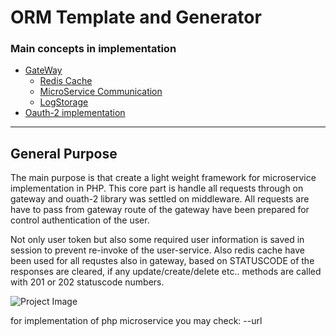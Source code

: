 # ORM Template and Generator


### Main concepts in implementation

- [GateWay](#generation-from-db)
    - [Redis Cache](#references)
    - [MicroService Communication](#references)
    - [LogStorage](#references)
- [Oauth-2 implementation](#available-methods)


---

## General Purpose
The main purpose is that create a light weight framework for microservice implementation in PHP.
This core part is handle all requests through on gateway and ouath-2 library was settled on middleware. All requests are have to pass from gateway route of the gateway have been prepared for control authentication of the user.

Not only user token but also some required user information is saved in session to prevent re-invoke of the user-service.
Also redis cache have been used for all requstes also in gateway, based on STATUSCODE of the responses are cleared, if any update/create/delete etc.. methods are called with 201 or 202 statuscode numbers.


![Project Image](https://i.ibb.co/LtfQKZP/Gateway-Implementation-Yigit.png)

for implementation of php microservice you may check:
--url 
